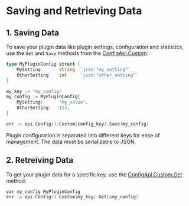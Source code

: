 # Saving and Retrieving Data

## 1. Saving Data

To save your plugin data like plugin settings, configuration and statistics, use the `Get` and `Save` methods from the [ConfigApi.Custom](../api/config-api.md#custom):

```go
type MyPluginConfig struct {
    MySetting       string  `json:"my_setting"`
    OtherSetting    int     `json:"other_setting"`
}

my_key := "my_config"
my_config := MyPluginConfig{
    MySetting:      "my_value",
    OtherSetting:   123,
}

err := api.Config().Custom(config_key).Save(my_config)
```

Plugin configuration is separated into different keys for ease of management. The data must be serializable to JSON.

## 2. Retreiving Data

To get your plugin data for a specific key, use the [ConfigApi.Custom.Get](../api/config-api.md#custom) method:
```go
var my_config MyPluginConfig
err := api.Config().Custom(my_key).Get(&my_config)
```


